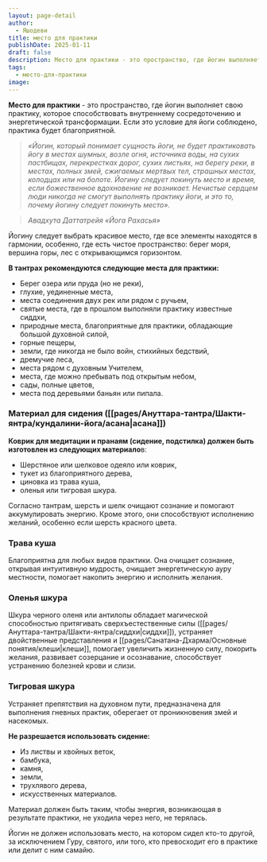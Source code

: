 ```yaml
---
layout: page-detail
author:
  - Яшодеви
title: место для практики
publishDate: 2025-01-11
draft: false
description: Место для практики - это пространство, где йогин выполняет свою практику, которое способствовать внутреннему сосредоточению и энергетической трансформации.
tags:
  - место-для-практики
image:
---
```

**Место для практики** - это пространство, где йогин выполняет свою практику, которое способствовать внутреннему сосредоточению и энергетической трансформации. Если это условие для йоги соблюдено, практика будет благоприятной.

>*«Йогин, который понимает сущность йоги, не будет практиковать йогу в местах шумных, возле огня, источника воды, на сухих пастбищах, перекрестках дорог, сухих листьях, на берегу реки, в местах, полных змей, сжигаемых мертвых тел, страшных местах, колодцах или на болоте.*
>*Йогину следует покинуть место и время, если божественное вдохновение не возникает. Нечистые сердцем люди никогда не смогут выполнять практику йоги, и это то, почему йогину следует покинуть место».*

>*Авадхута Даттатрейя «Йога Рахасья»*

Йогину следует выбрать красивое место, где все элементы находятся в гармонии, особенно, где есть чистое пространство: берег моря, вершина горы, лес с открывающимся горизонтом. 

**В тантрах рекомендуются следующие места для практики:** 

- Берег озера или пруда (но не реки), 
- глухие, уединенные места, 
- места соединения двух рек или рядом с ручьем, 
- святые места, где в прошлом выполняли практику известные сиддхи, 
- природные места, благоприятные для практики, обладающие большой духовной силой, 
- горные пещеры, 
- земли, где никогда не было войн, стихийных бедствий, 
- дремучие леса, 
- места рядом с духовным Учителем, 
- места, где можно пребывать под открытым небом, 
- сады, полные цветов, 
- места под деревьями баньян или пипала. 

### Материал для сидения ([[pages/Ануттара-тантра/Шакти-янтра/кундалини-йога/асана|асана]]) 

**Коврик для медитации и пранаям (сидение, подстилка) должен быть изготовлен из следующих материало**в: 

- Шерстяное или шелковое одеяло или коврик, 
- тукет из благоприятного дерева, 
- циновка из трава куша, 
- оленья или тигровая шкура. 

Согласно тантрам, шерсть и шелк очищают сознание и помогают аккумулировать энергию. Кроме этого, они способствуют исполнению желаний, особенно если шерсть красного цвета. 

### Трава куша 

Благоприятна для любых видов практики. Она очищает сознание, открывая интуитивную мудрость, очищает энергетическую ауру местности, помогает накопить энергию и исполнить желания. 

### Оленья шкура

Шкура черного оленя или антилопы обладает магической способностью притягивать сверхъестественные силы ([[pages/Ануттара-тантра/Шакти-янтра/сиддхи|сиддхи]]), устраняет двойственные представления и [[pages/Санатана-Дхарма/Основные понятия/клеши|клеши]], помогает увеличить жизненную силу, покорить желания, развивает созерцание и осознавание, способствует устранению болезней крови и слизи. 

### Тигровая шкура 

Устраняет препятствия на духовном пути, предназначена для выполнения гневных практик, оберегает от проникновения змей и насекомых. 

**Не разрешается использовать сидение:** 

- Из листвы и хвойных веток, 
- бамбука, 
- камня, 
- земли, 
- трухлявого дерева, 
- искусственных материалов. 

Материал должен быть таким, чтобы энергия, возникающая в результате практики, не уходила через него, не терялась. 

Йогин не должен использовать место, на котором сидел кто-то другой, за исключением Гуру, святого, или того, кто превосходит его в практике или делит с ним самайю.